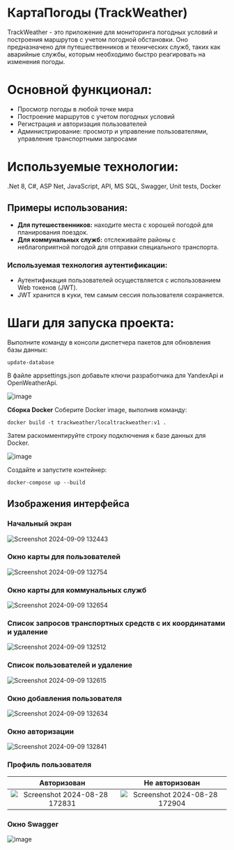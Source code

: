 # КартаПогоды (TrackWeather)

TrackWeather - это приложение для мониторинга погодных условий и построения маршрутов с учетом погодной обстановки. Оно предназначено для путешественников и технических служб, таких как аварийные службы, которым необходимо быстро реагировать на изменения погоды.

# Основной функционал:
* Просмотр погоды в любой точке мира
* Построение маршрутов с учетом погодных условий
* Регистрация и авторизация пользователей
* Администрирование: просмотр и управление пользователями, управление транспортными запросами

# Используемые технологии:
.Net 8, C#, ASP Net, JavaScript, API, MS SQL, Swagger, Unit tests, Docker

## Примеры использования:
- **Для путешественников:** находите места с хорошей погодой для планирования поездок.
- **Для коммунальных служб:** отслеживайте районы с неблагоприятной погодой для отправки специального транспорта.

### Используемая технология аутентификации:
- Аутентификация пользователей осуществляется с использованием Web токенов (JWT).
- JWT хранится в куки, тем самым сессия пользователя сохраняется.

# Шаги для запуска проекта:
Выполните команду в консоли диспетчера пакетов для обновления базы данных:
```
update-database
```
В файле appsettings.json добавьте ключи разработчика для YandexApi и OpenWeatherApi.

![image](https://github.com/user-attachments/assets/b4e9c736-ce4b-4ab8-9194-008861fa3ca7)

**Сборка Docker**
Соберите Docker image, выполнив команду:
```
docker build -t trackweather/localtrackweather:v1 .
```
Затем раскомментируйте строку подключения к базе данных для Docker.

![image](https://github.com/user-attachments/assets/0fb95e4b-d5d0-4cfc-9113-1d34443167bd)

Создайте и запустите контейнер:
```
docker-compose up --build
```
 
## Изображения интерфейса 
### **Начальный экран**

![Screenshot 2024-09-09 132443](https://github.com/user-attachments/assets/e84515fa-115d-47c8-8762-09e90ce0ee90)

### **Окно карты для пользователей**

![Screenshot 2024-09-09 132754](https://github.com/user-attachments/assets/6a8d78c8-7723-4f70-8c7e-93e90f2106ce)

### **Окно карты для коммунальных служб**

![Screenshot 2024-09-09 132654](https://github.com/user-attachments/assets/45306f26-2dd5-4faa-a3bf-c2939bc604a2)

### **Список запросов транспортных средств с их координатами и удаление**

![Screenshot 2024-09-09 132512](https://github.com/user-attachments/assets/d3aa22d7-c46b-4c9c-bbce-96e9c55b9f1d)

### **Список пользователей и удаление**

![Screenshot 2024-09-09 132615](https://github.com/user-attachments/assets/656016ee-a34f-406b-9109-8ed1abcd6ae5)

### **Окно добавления пользователя**

![Screenshot 2024-09-09 132634](https://github.com/user-attachments/assets/e2cc27d2-794d-41cc-a1f9-4ce72ef928a2)

### **Окно авторизации**

![Screenshot 2024-09-09 132841](https://github.com/user-attachments/assets/73ac316b-97ce-4e38-ab69-0141d0ed1b7f)

### Профиль пользователя
**Авторизован**            |  **Не авторизован**
:-------------------------:|:-------------------------:
![Screenshot 2024-08-28 172831](https://github.com/user-attachments/assets/bf7bf5fd-83c5-474b-92e2-698d6c2748dd) |  ![Screenshot 2024-08-28 172904](https://github.com/user-attachments/assets/d7b757be-d8fc-4f4b-930a-fe0d665feb32)

### **Окно Swagger**

![image](https://github.com/user-attachments/assets/94ac7b50-6f50-455d-a86c-7b5e45d5c5db)

